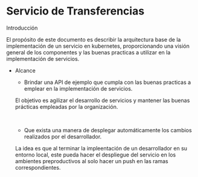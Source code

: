 # Servicio de Transferencias

Introducción

El propósito de este documento es describir la arquitectura base de la implementación de un servicio en kubernetes, proporcionando una visión general de los componentes y las buenas practicas a utilizar en la implementación de servicios.

* Alcance

    - Brindar una API de ejemplo que cumpla con las buenas practicas a emplear en la implementación de servicios.

    El objetivo es agilizar el desarrollo de servicios y mantener las buenas prácticas empleadas por la organización.

    &nbsp;

    - Que exista una manera de desplegar automáticamente los cambios realizados por el desarrollador.

    La idea es que al terminar la impleentación de un desarrollador en su entorno local, este pueda hacer el despliegue del servicio en los ambientes preproductivos al solo hacer un push en las ramas correspondientes.

